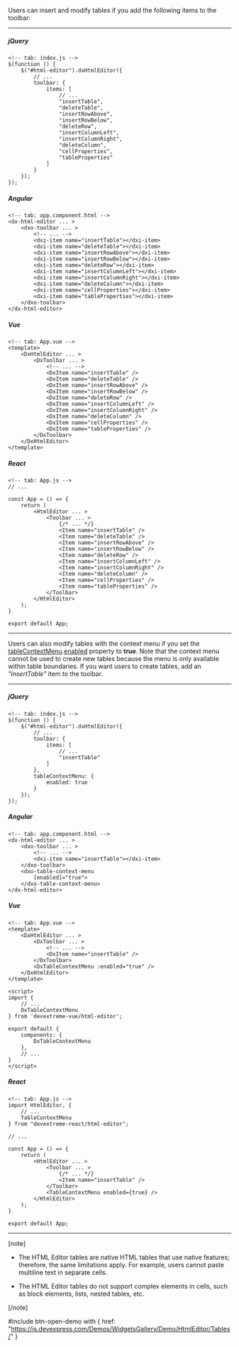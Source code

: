 Users can insert and modify tables if you add the following items to the toolbar:

---
##### jQuery

    <!-- tab: index.js -->
    $(function () {
        $("#html-editor").dxHtmlEditor({
            // ...
            toolbar: {
                items: [
                    // ...
                    "insertTable",
                    "deleteTable",
                    "insertRowAbove",
                    "insertRowBelow",
                    "deleteRow",
                    "insertColumnLeft",
                    "insertColumnRight",
                    "deleteColumn",
                    "cellProperties",
                    "tableProperties"
                ]
            }
        });
    });

##### Angular

    <!-- tab: app.component.html -->
    <dx-html-editor ... >
        <dxo-toolbar ... >
            <!-- ... -->
            <dxi-item name="insertTable"></dxi-item>
            <dxi-item name="deleteTable"></dxi-item>
            <dxi-item name="insertRowAbove"></dxi-item>
            <dxi-item name="insertRowBelow"></dxi-item>
            <dxi-item name="deleteRow"></dxi-item>
            <dxi-item name="insertColumnLeft"></dxi-item>
            <dxi-item name="insertColumnRight"></dxi-item>
            <dxi-item name="deleteColumn"></dxi-item>
            <dxi-item name="cellProperties"></dxi-item>
            <dxi-item name="tableProperties"></dxi-item>
        </dxo-toolbar>
    </dx-html-editor>

##### Vue

    <!-- tab: App.vue -->
    <template>
        <DxHtmlEditor ... >
            <DxToolbar ... >
                <!-- ... -->
                <DxItem name="insertTable" />
                <DxItem name="deleteTable" />
                <DxItem name="insertRowAbove" />
                <DxItem name="insertRowBelow" />
                <DxItem name="deleteRow" />
                <DxItem name="insertColumnLeft" />
                <DxItem name="insertColumnRight" />
                <DxItem name="deleteColumn" />
                <DxItem name="cellProperties" />
                <DxItem name="tableProperties" />
            </DxToolbar>
        </DxHtmlEditor>
    </template>

##### React

    <!-- tab: App.js -->
    // ...

    const App = () => {
        return (
            <HtmlEditor ... >
                <Toolbar ... >
                    {/* ... */}
                    <Item name="insertTable" />
                    <Item name="deleteTable" />
                    <Item name="insertRowAbove" />
                    <Item name="insertRowBelow" />
                    <Item name="deleteRow" />
                    <Item name="insertColumnLeft" />
                    <Item name="insertColumnRight" />
                    <Item name="deleteColumn" />
                    <Item name="cellProperties" />
                    <Item name="tableProperties" />
                </Toolbar>
            </HtmlEditor>
        );
    }

    export default App;

---

Users can also modify tables with the context menu if you set the [tableContextMenu](/api-reference/10%20UI%20Components/dxHtmlEditor/1%20Configuration/tableContextMenu.md '/Documentation/ApiReference/UI_Components/dxHtmlEditor/Configuration/tableContextMenu/').[enabled](/api-reference/_hidden/dxHtmlEditorTableContextMenu/enabled.md '/Documentation/ApiReference/UI_Components/dxHtmlEditor/Configuration/tableContextMenu/#enabled') property to **true**. Note that the context menu cannot be used to create new tables because the menu is only available within table boundaries. If you want users to create tables, add an *"insertTable"* item to the toolbar.

---
##### jQuery

    <!-- tab: index.js -->
    $(function () {
        $("#html-editor").dxHtmlEditor({
            // ...
            toolbar: {
                items: [
                    // ...
                    "insertTable"
                ]
            },
            tableContextMenu: {
                enabled: true
            }
        });
    });

##### Angular

    <!-- tab: app.component.html -->
    <dx-html-editor ... >
        <dxo-toolbar ... >
            <!-- ... -->
            <dxi-item name="insertTable"></dxi-item>
        </dxo-toolbar>
        <dxo-table-context-menu
            [enabled]="true">
        </dxo-table-context-menu>
    </dx-html-editor>

##### Vue

    <!-- tab: App.vue -->
    <template>
        <DxHtmlEditor ... >
            <DxToolbar ... >
                <!-- ... -->
                <DxItem name="insertTable" />
            </DxToolbar>
            <DxTableContextMenu :enabled="true" />
        </DxHtmlEditor>
    </template>

    <script>
    import {
        // ...
        DxTableContextMenu
    } from 'devextreme-vue/html-editor';

    export default {
        components: {
            DxTableContextMenu
        },
        // ...
    }
    </script>

##### React

    <!-- tab: App.js -->
    import HtmlEditor, {
        // ...
        TableContextMenu
    } from "devextreme-react/html-editor";

    // ...

    const App = () => {
        return (
            <HtmlEditor ... >
                <Toolbar ... >
                    {/* ... */}
                    <Item name="insertTable" />
                </Toolbar>
                <TableContextMenu enabled={true} />
            </HtmlEditor>
        );
    }

    export default App;

---

[note]

- The HTML Editor tables are native HTML tables that use native features; therefore, the same limitations apply. For example, users cannot paste multiline text in separate cells.

- The HTML Editor tables do not support complex elements in cells, such as block elements, lists, nested tables, etc.

[/note]

#include btn-open-demo with {
    href: "https://js.devexpress.com/Demos/WidgetsGallery/Demo/HtmlEditor/Tables/"
}